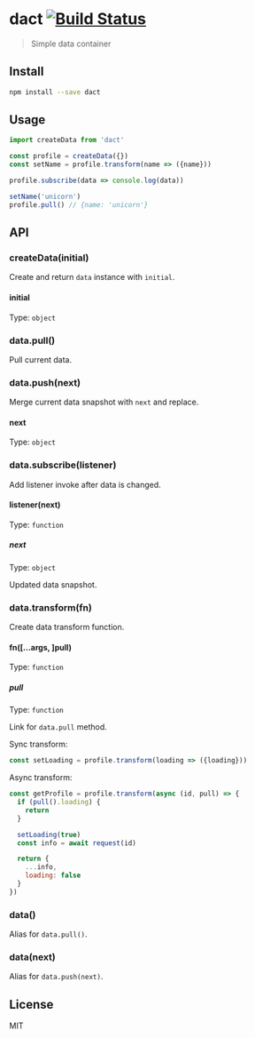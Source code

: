 # dact [![Build Status][travis-image]][travis-url]

> Simple data container

## Install

```sh
npm install --save dact
```

## Usage

```js
import createData from 'dact'

const profile = createData({})
const setName = profile.transform(name => ({name}))

profile.subscribe(data => console.log(data))

setName('unicorn')
profile.pull() // {name: 'unicorn'}
```

## API

### createData(initial)

Create and return `data` instance with `initial`.

#### initial

Type: `object`

### data.pull()

Pull current data.

### data.push(next)

Merge current data snapshot with `next` and replace.

#### next

Type: `object`

### data.subscribe(listener)

Add listener invoke after data is changed.

#### listener(next)

Type: `function`

##### next

Type: `object`

Updated data snapshot.

### data.transform(fn)

Create data transform function.

#### fn([...args, ]pull)

Type: `function`

##### pull

Type: `function`

Link for `data.pull` method.

Sync transform:

```js
const setLoading = profile.transform(loading => ({loading}))
```

Async transform:

```js
const getProfile = profile.transform(async (id, pull) => {
  if (pull().loading) {
    return
  }

  setLoading(true)
  const info = await request(id)

  return {
    ...info,
    loading: false
  }
})
```

### data()

Alias for `data.pull()`.

### data(next)

Alias for `data.push(next)`.

## License

MIT

[travis-url]: https://travis-ci.org/andrepolischuk/dact
[travis-image]: https://travis-ci.org/andrepolischuk/dact.svg?branch=master
